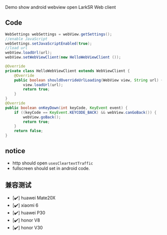 Demo show android webview open LarkSR Web client

## Code

```java  
WebSettings webSettings = webView.getSettings();  
//enable JavaScript 
webSettings.setJavaScriptEnabled(true); 
//load url  
webView.loadUrl(url);             
webView.setWebViewClient(new HelloWebViewClient ());  

@Override
private class HelloWebViewClient extends WebViewClient {  
    @Override  
    public boolean shouldOverrideUrlLoading(WebView view, String url) {  
        view.loadUrl(url);  
        return true;  
    }  
}  
@Override  
public boolean onKeyDown(int keyCode, KeyEvent event) {  
    if ((keyCode == KeyEvent.KEYCODE_BACK) && webView.canGoBack()) {  
        webView.goBack();
        return true;  
    }  
    return false;  
}  
```

## notice

* http should open `usesCleartextTraffic`
* fullscreen should set in android code.

## 兼容测试

- [:heavy_check_mark:] huawei Mate20X
- [:heavy_check_mark:] xiaomi 6
- [:heavy_check_mark:] huawei P30 
- [:heavy_check_mark:] honor V8
- [:heavy_check_mark:] honor V30
